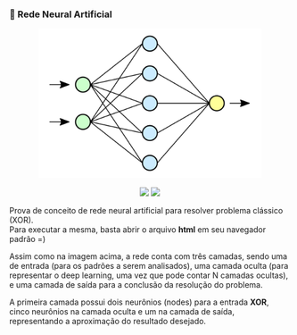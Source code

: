 ### 🤖 Rede Neural Artificial

<p align='center'>
    <img src="neural-network.svg" width='400px' >
</p>

<p align="center">
    <img src="https://img.shields.io/github/languages/count/melchisedech333/xor-neural-network?style=for-the-badge" >
    <img src="https://img.shields.io/github/repo-size/melchisedech333/xor-neural-network?style=for-the-badge" >
</p>

Prova de conceito de rede neural artificial para resolver problema clássico (XOR).<br>
Para executar a mesma, basta abrir o arquivo <b>html</b> em seu navegador padrão =)

Assim como na imagem acima, a rede conta com três camadas, sendo uma de entrada (para os padrões a serem analisados), uma camada oculta (para representar o deep learning, uma vez que pode contar N camadas ocultas), e uma camada de saída para a conclusão da resolução do problema.

A primeira camada possui dois neurônios (nodes) para a entrada <b>XOR</b>, cinco neurônios na camada oculta e um na camada de saída, representando a aproximação do resultado desejado.


